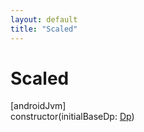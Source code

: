 ```yaml
---
layout: default
title: "Scaled"
---
```


# Scaled

[androidJvm]\
constructor(initialBaseDp: [Dp](https://developer.android.com/reference/kotlin/androidx/compose/ui/unit/Dp.html))